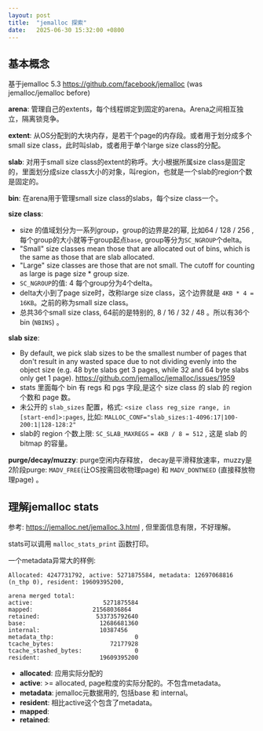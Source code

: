 ```yaml
---
layout: post
title:  "jemalloc 探索"
date:   2025-06-30 15:32:00 +0800
---
```


## 基本概念

基于jemalloc 5.3 <https://github.com/facebook/jemalloc>  (was jemalloc/jemalloc before)

**arena**: 管理自己的extents，每个线程绑定到固定的arena。Arena之间相互独立，隔离锁竞争。

**extent**: 从OS分配到的大块内存，是若干个page的内存段。或者用于划分成多个small size class，此时叫slab，或者用于单个large size class的分配。 

**slab**: 对用于small size class的extent的称呼。大小根据所属size class是固定的，里面划分成size class大小的对象，叫region，也就是一个slab的region个数是固定的。

**bin**: 在arena用于管理small size class的slabs，每个size class一个。

**size class**: 
 * size 的值域划分为一系列group，group的边界是2的幂, 比如64 / 128 / 256 , 每个group的大小就等于group起点`base`, group等分为`SC_NGROUP`个delta。
 * "Small" size classes mean those that are allocated out of bins, which is the same as those that are slab allocated.
 * "Large" size classes are those that are not small. The cutoff for counting as large is page size * group size.
 * `SC_NGROUP`的值: 4  每个group分为4个delta。
 * delta大小到了page size时，改称large size class，这个边界就是 `4KB * 4 = 16KB`。之前的称为small size class。
 * 总共36个small size class, 64前的是特别的, 8 / 16 / 32 / 48 。所以有36个bin (`NBINS`) 。

**slab size**:
 * By default, we pick slab sizes to be the smallest number of pages that don't result in any wasted space due to not dividing evenly into the object size (e.g. 48 byte slabs get 3 pages, while 32 and 64 byte slabs only get 1 page). <https://github.com/jemalloc/jemalloc/issues/1959>
 * stats 里面每个 bin 有 regs 和 pgs 字段,是这个 size class 的 slab 的 region 个数和 page 数。
 * 未公开的 `slab_sizes` 配置，格式: `<size class reg_size range, in [start-end]>:pages`, 比如: `MALLOC_CONF="slab_sizes:1-4096:17|100-200:1|128-128:2"`
 * slab的 region 个数上限: `SC_SLAB_MAXREGS` `= 4KB / 8 = 512` , 这是 slab 的 bitmap 的容量。

**purge/decay/muzzy**: purge空闲内存释放， decay是平滑释放速率，muzzy是2阶段purge: `MADV_FREE`(让OS按需回收物理page) 和 `MADV_DONTNEED` (直接释放物理page) 。

## 理解jemalloc stats

参考: <https://jemalloc.net/jemalloc.3.html> , 但里面信息有限，不好理解。

stats可以调用 `malloc_stats_print` 函数打印。

一个metadata异常大的样例:
```
Allocated: 4247731792, active: 5271875584, metadata: 12697068816 (n_thp 0), resident: 19609395200, 

arena merged total: 
active:                    5271875584
mapped:                 21568036864
retained:                533735792640
base:                     12686681360
internal:                 10387456
metadata_thp:                       0
tcache_bytes:                72177928
tcache_stashed_bytes:               0
resident:                 19609395200
```

* **allocated**: 应用实际分配的
* **active**: >= allocated, page粒度的实际分配的。不包含metadata。
* **metadata**: jemalloc元数据用的, 包括base 和 internal。
* **resident**: 相比active这个包含了metadata。
* **mapped**: 
* **retained**: 



